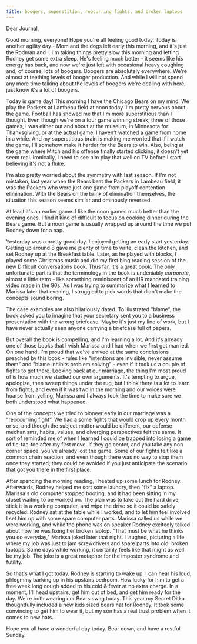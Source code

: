 ```yaml
---
title: boogers, superstition, reocurring fights, and broken laptops
---
```


Dear Journal,

Good morning, everyone! Hope you're all feeling good today. Today is
another agility day - Mom and the dogs left early this morning, and it's
just the Rodman and I. I'm taking things pretty slow this morning and
letting Rodney get some extra sleep. He's feeling much better - it seems
like his energy has back, and now we're just left with occasional heavy
coughing and, of course, lots of boogers. Boogers are absolutely
everywhere. We're almost at teething levels of booger production. And
while I will not spend any more time talking about the levels of boogers
we're dealing with here, just know it's a lot of boogers.

Today is game day! This morning I have the Chicago Bears on my mind. We
play the Packers at Lambeau field at noon today. I'm pretty nervous
about the game. Football has showed me that I'm more superstitious than
I thought. Even though we're on a four game winning streak, three of
those games, I was either out and about at the museum, in Minnesota for
Thanksgiving, or at the actual game. I haven't watched a game from home
in a while. And my superstitious brain is making me worried that if I
watch the game, I'll somehow make it harder for the Bears to win. Also,
being at the game where Mitch and his offense finally started clicking,
it doesn't yet seem real. Ironically, I need to see him play that well
on TV before I start believing it's not a fluke.

I'm also pretty worried about the symmetry with last season. If I'm not
mistaken, last year when the Bears beat the Packers in Lambeau field, it
was the Packers who were just one game from playoff contention
elimination. With the Bears on the brink of elimination themselves, the
situation this season seems similar and ominously reversed.

At least it's an earlier game. I like the noon games much better than
the evening ones. I find it kind of difficult to focus on cooking dinner
during the Bears game. But a noon game is usually wrapped up around the
time we put Rodney down for a nap.

Yesterday was a pretty good day. I enjoyed getting an early start
yesterday. Getting up around 8 gave me plenty of time to write, clean
the kitchen, and set Rodney up at the Breakfast table. Later, as he
played with blocks, I played some Christmas music and did my first bing
reading session of the new Difficult conversations book. Thus far, it's
a great book. The only unfortunate part is that the terminology in the
book is undeniably *corporate*, almost a little retro - like something
reminiscent of an HR mandated training video made in the 90s. As I was
trying to summarize what I learned to Marissa later that evening, I
struggled to pick words that didn't make the concepts sound boring.

The case examples are also hilariously dated. To illustrated "blame",
the book asked you to imagine that your secretary sent you to a business
presentation with the wrong briefcase. Maybe it's just my line of work,
but I have never actually seen anyone carrying a briefcase full of
papers.

But overall the book is compelling, and I'm learning a lot. And it's
already one of those books that I wish Marissa and I had when we first
got married. On one hand, I'm proud that we've arrived at the same
conclusions preached by this book - rules like "intentions are
invisible, never assume them" and "blame inhibits problem solving" -
even if it took us a couple of fights to get there. Looking back at our
marriage, the thing I'm most proud of is how much we studied our own
arguments. It's tempting to argue, apologize, then sweep things under
the rug, but I think there is a lot to learn from fights, and even if it
was two in the morning and our voices were hoarse from yelling, Marissa
and I always took the time to make sure we both understood what
happened.

One of the concepts we tried to pioneer early in our marriage was a
"reoccurring fight". We had a some fights that would crop up every month
or so, and though the subject matter would be different, our defense
mechanisms, habits, values, and diverging perspectives felt the same. It
sort of reminded me of when I learned I could be trapped into losing a
game of tic-tac-toe after my first move. If they go center, and you take
any non corner space, you've already lost the game. Some of our fights
felt like a common chain reaction, and even though there was no way to
stop them once they started, they could be avoided if you just
anticipate the scenario that got you there in the first place.

After spending the morning reading, I heated up some lunch for Rodney.
Afterwards, Rodney helped me sort some laundry, then "fix" a laptop.
Marissa's old computer stopped booting, and it had been sitting in my
closet waiting to be worked on. The plan was to take out the hard drive,
stick it in a working computer, and wipe the drive so it could be safely
recycled. Rodney sat at the table while I worked, and to let him feel
involved I set him up with some spare computer parts. Marissa called us
while we were working, and while the phone was on speaker Rodney
excitedly talked about how he was fixing her broken laptop. "That must
be what he thinks you do everyday," Marissa joked later that night. I
laughed, picturing a life where my job was just to jam screwdrivers and
spare parts into old, broken laptops. Some days while working, it
certainly feels like that might as well be my job. The joke is a great
metaphor for the imposter syndrome and futility.

So that's what I got today. Rodney is starting to wake up. I can hear
his loud, phlegmmy barking up in his upstairs bedroom. How lucky for him
to get a free week long cough added to his cold & fever at no extra
charge. In a moment, I'll head upstairs, get him out of bed, and get him
ready for the day. We're both wearing our Bears swag today. This year my
Secret Ditka thoughtfully included a new kids sized bears hat for
Rodney. It took some convincing to get him to wear it, but my son has a
real trust problem when it comes to new hats.

Hope you all have a wonderful day today. Bear down, and have a restful
Sunday.

